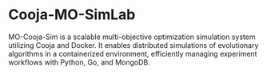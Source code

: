 # Cooja-MO-SimLab
 MO-Cooja-Sim is a scalable multi-objective optimization simulation system utilizing Cooja and Docker. It enables distributed simulations of evolutionary algorithms in a containerized environment, efficiently managing experiment workflows with Python, Go, and MongoDB.
